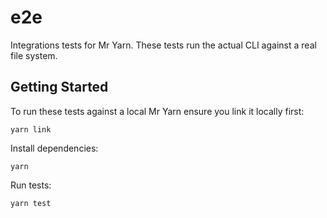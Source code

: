 # e2e

Integrations tests for Mr Yarn. These tests run the actual CLI against a real file system.

## Getting Started

To run these tests against a local Mr Yarn ensure you link it locally first:

```
yarn link
```

Install dependencies:

```
yarn
```

Run tests:

```
yarn test
```
